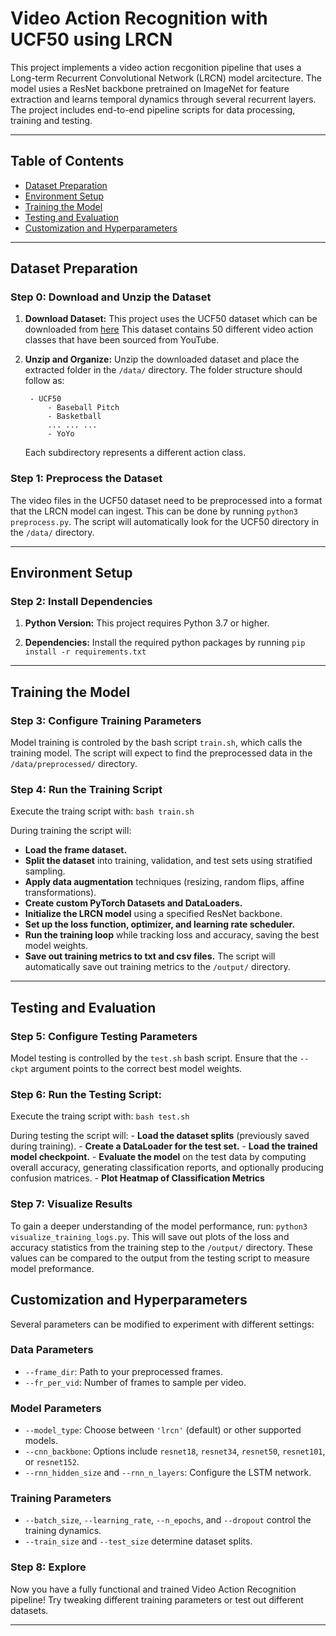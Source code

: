 # Video Action Recognition with UCF50 using LRCN

This project implements a video action recgonition pipeline
that uses a Long-term Recurrent Convolutional Network (LRCN)
model arcitecture. The model usies a ResNet backbone pretrained
on ImageNet for feature extraction and learns temporal dynamics
through several recurrent layers. The project includes end-to-end
pipeline scripts for data processing, training and testing.

---

## Table of Contents

- [Dataset Preparation](#dataset-preparation)
- [Environment Setup](#environment-setup)
- [Training the Model](#training-the-model)
- [Testing and Evaluation](#testing-and-evaluation)
- [Customization and Hyperparameters](#customization-and-hyperparameters)
---

## Dataset Preparation

### Step 0: Download and Unzip the Dataset

1. **Download Dataset:**
    This project uses the UCF50 dataset which can be
    downloaded from [here](https://www.crcv.ucf.edu/data/UCF50.rar)
    This dataset contains 50 different video action classes that
    have been sourced from YouTube.
2. **Unzip and Organize:**
    Unzip the downloaded dataset and place the extracted folder in
    the `/data/` directory. The folder structure should follow as:

        - UCF50
            - Baseball Pitch
            - Basketball
            ... ... ...
            - YoYo
    
    Each subdirectory represents a different action class.

### Step 1: Preprocess the Dataset
The video files in the UCF50 dataset need to be preprocessed
into a format that the LRCN model can ingest. This can be done
by running `python3 preprocess.py`. The script will automatically
look for the UCF50 directory in the `/data/` directory. 

---

## Environment Setup

### Step 2: Install Dependencies

1. **Python Version:**
This project requires Python 3.7 or higher.

2. **Dependencies:**
Install the required python packages by running 
`pip install -r requirements.txt`

---

## Training the Model

### Step 3: Configure Training Parameters
Model training is controled by the bash script `train.sh`, which
calls the training model. The script will expect to find the 
preprocessed data in the `/data/preprocessed/` directory.

### Step 4: Run the Training Script
Execute the traing script with: `bash train.sh`

During training the script will:
- **Load the frame dataset.**
- **Split the dataset** into training, validation, and test sets using stratified sampling.
- **Apply data augmentation** techniques (resizing, random flips, affine transformations).
- **Create custom PyTorch Datasets and DataLoaders.**
- **Initialize the LRCN model** using a specified ResNet backbone.
- **Set up the loss function, optimizer, and learning rate scheduler.**
- **Run the training loop** while tracking loss and accuracy, saving the best model weights.
- **Save out training metrics to txt and csv files.** The script will automatically save out
    training metrics to the `/output/` directory.

---

## Testing and Evaluation

### Step 5: Configure Testing Parameters
Model testing is controlled by the `test.sh` bash script. Ensure
that the `--ckpt` argument points to the correct best model
weights.

### Step 6: Run the Testing Script:
Execute the traing script with: `bash test.sh`

During testing the script will:
    - **Load the dataset splits** (previously saved during training).
    - **Create a DataLoader for the test set.**
    - **Load the trained model checkpoint.**
    - **Evaluate the model** on the test data by computing overall accuracy, generating classification reports, and optionally producing confusion matrices.
    - **Plot Heatmap of Classification Metrics**

### Step 7: Visualize Results
To gain a deeper understanding of the model performance, run:
`python3 visualize_training_logs.py`. This will save out plots
of the loss and accuracy statistics from the training step
to the `/output/` directory. These values can be compared to 
the output from the testing script to measure model preformance. 


## Customization and Hyperparameters
Several parameters can be modified to experiment with different
settings:

### Data Parameters

- `--frame_dir`: Path to your preprocessed frames.
- `--fr_per_vid`: Number of frames to sample per video.

### Model Parameters

- `--model_type`: Choose between `'lrcn'` (default) or other supported models.
- `--cnn_backbone`: Options include `resnet18`, `resnet34`, `resnet50`, `resnet101`, or `resnet152`.
- `--rnn_hidden_size` and `--rnn_n_layers`: Configure the LSTM network.

### Training Parameters

- `--batch_size`, `--learning_rate`, `--n_epochs`, and `--dropout` control the training dynamics.
- `--train_size` and `--test_size` determine dataset splits.


### Step 8: Explore
Now you have a fully functional and trained Video Action 
Recognition pipeline! Try tweaking different training
parameters or test out different datasets.

---